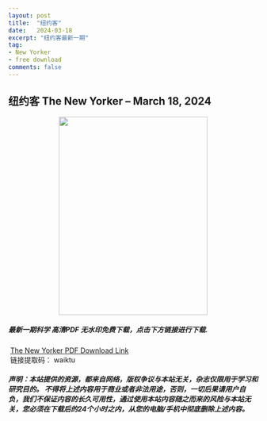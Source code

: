 ```yaml
---
layout: post
title:  "纽约客"
date:   2024-03-18
excerpt: "纽约客最新一期"
tag:
- New Yorker 
- free download
comments: false
---
```


## 纽约客 The New Yorker – March 18, 2024 


<div align="center">
<img src="https://i.postimg.cc/yYKwhFyV/The-New-Yorker-March-18-2024-00.png" border="0" width = 300 height = 400 /> 
</div>


 <h5>最新一期科学 高清PDF 无水印免费下载，点击下方链接进行下载. </h5>
 
  <a href="https://wwk.lanzout.com/iebcG1rqufza">The New Yorker PDF Download Link</a>  
  <br/>
  链接提取码： waiktu
 
##### 声明：本站提供的资源，都来自网络，版权争议与本站无关，杂志仅限用于学习和研究目的。 不得将上述内容用于商业或者非法用途，否则，一切后果请用户自负，我们不保证内容的长久可用性，通过使用本站内容随之而来的风险与本站无关，您必须在下载后的24个小时之内，从您的电脑/手机中彻底删除上述内容。
